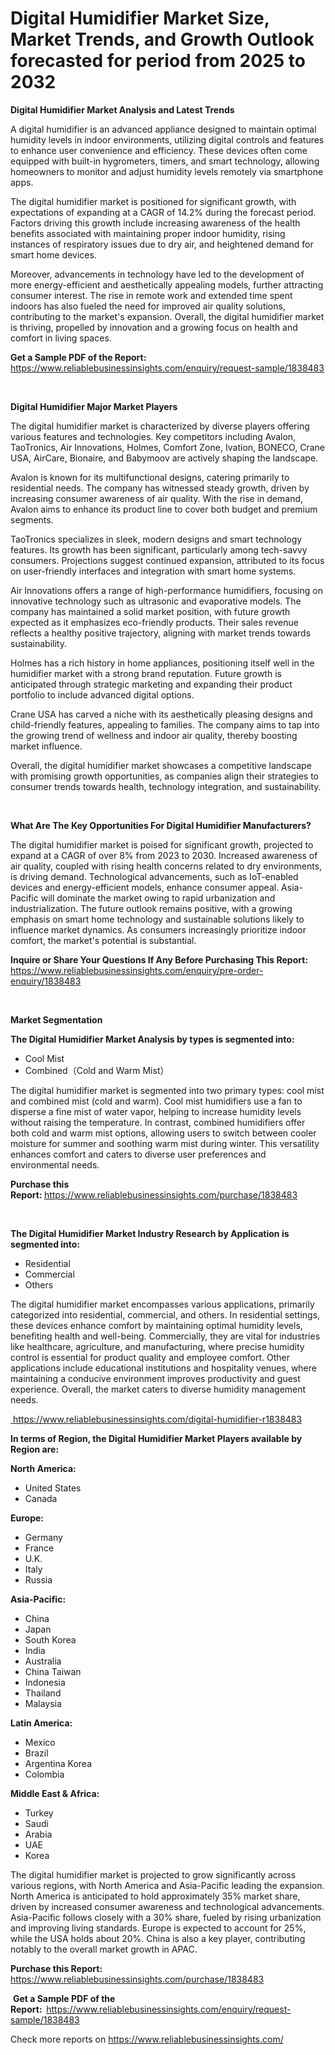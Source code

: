 <p><h1>Digital Humidifier Market Size, Market Trends, and Growth Outlook forecasted for period from 2025 to 2032</h1></p><p><strong>Digital Humidifier Market Analysis and Latest Trends</strong></p>
<p><p>A digital humidifier is an advanced appliance designed to maintain optimal humidity levels in indoor environments, utilizing digital controls and features to enhance user convenience and efficiency. These devices often come equipped with built-in hygrometers, timers, and smart technology, allowing homeowners to monitor and adjust humidity levels remotely via smartphone apps. </p><p>The digital humidifier market is positioned for significant growth, with expectations of expanding at a CAGR of 14.2% during the forecast period. Factors driving this growth include increasing awareness of the health benefits associated with maintaining proper indoor humidity, rising instances of respiratory issues due to dry air, and heightened demand for smart home devices. </p><p>Moreover, advancements in technology have led to the development of more energy-efficient and aesthetically appealing models, further attracting consumer interest. The rise in remote work and extended time spent indoors has also fueled the need for improved air quality solutions, contributing to the market's expansion. Overall, the digital humidifier market is thriving, propelled by innovation and a growing focus on health and comfort in living spaces.</p></p>
<p><strong>Get a Sample PDF of the Report:&nbsp;</strong> <a href="https://www.reliablebusinessinsights.com/enquiry/request-sample/1838483?utm_campaign=3106&utm_medium=2&utm_source=Github&utm_content=ia&utm_term=11042025&utm_id=digital-humidifier">https://www.reliablebusinessinsights.com/enquiry/request-sample/1838483</a></p>
<p>&nbsp;</p>
<p><strong>Digital Humidifier Major Market Players</strong></p>
<p><p>The digital humidifier market is characterized by diverse players offering various features and technologies. Key competitors including Avalon, TaoTronics, Air Innovations, Holmes, Comfort Zone, Ivation, BONECO, Crane USA, AirCare, Bionaire, and Babymoov are actively shaping the landscape.</p><p>Avalon is known for its multifunctional designs, catering primarily to residential needs. The company has witnessed steady growth, driven by increasing consumer awareness of air quality. With the rise in demand, Avalon aims to enhance its product line to cover both budget and premium segments.</p><p>TaoTronics specializes in sleek, modern designs and smart technology features. Its growth has been significant, particularly among tech-savvy consumers. Projections suggest continued expansion, attributed to its focus on user-friendly interfaces and integration with smart home systems.</p><p>Air Innovations offers a range of high-performance humidifiers, focusing on innovative technology such as ultrasonic and evaporative models. The company has maintained a solid market position, with future growth expected as it emphasizes eco-friendly products. Their sales revenue reflects a healthy positive trajectory, aligning with market trends towards sustainability.</p><p>Holmes has a rich history in home appliances, positioning itself well in the humidifier market with a strong brand reputation. Future growth is anticipated through strategic marketing and expanding their product portfolio to include advanced digital options.</p><p>Crane USA has carved a niche with its aesthetically pleasing designs and child-friendly features, appealing to families. The company aims to tap into the growing trend of wellness and indoor air quality, thereby boosting market influence.</p><p>Overall, the digital humidifier market showcases a competitive landscape with promising growth opportunities, as companies align their strategies to consumer trends towards health, technology integration, and sustainability.</p></p>
<p>&nbsp;</p>
<p><strong>What Are The Key Opportunities For Digital Humidifier Manufacturers?</strong></p>
<p><p>The digital humidifier market is poised for significant growth, projected to expand at a CAGR of over 8% from 2023 to 2030. Increased awareness of air quality, coupled with rising health concerns related to dry environments, is driving demand. Technological advancements, such as IoT-enabled devices and energy-efficient models, enhance consumer appeal. Asia-Pacific will dominate the market owing to rapid urbanization and industrialization. The future outlook remains positive, with a growing emphasis on smart home technology and sustainable solutions likely to influence market dynamics. As consumers increasingly prioritize indoor comfort, the market's potential is substantial.</p></p>
<p><strong>Inquire or Share Your Questions If Any Before Purchasing This Report:</strong> <a href="https://www.reliablebusinessinsights.com/enquiry/pre-order-enquiry/1838483?utm_campaign=3106&utm_medium=2&utm_source=Github&utm_content=ia&utm_term=11042025&utm_id=digital-humidifier">https://www.reliablebusinessinsights.com/enquiry/pre-order-enquiry/1838483</a></p>
<p>&nbsp;</p>
<p><strong>Market Segmentation</strong></p>
<p><strong>The Digital Humidifier Market Analysis by types is segmented into:</strong></p>
<p><ul><li>Cool Mist</li><li>Combined（Cold and Warm Mist）</li></ul></p>
<p><p>The digital humidifier market is segmented into two primary types: cool mist and combined mist (cold and warm). Cool mist humidifiers use a fan to disperse a fine mist of water vapor, helping to increase humidity levels without raising the temperature. In contrast, combined humidifiers offer both cold and warm mist options, allowing users to switch between cooler moisture for summer and soothing warm mist during winter. This versatility enhances comfort and caters to diverse user preferences and environmental needs.</p></p>
<p><strong>Purchase this Report:&nbsp;</strong><a href="https://www.reliablebusinessinsights.com/purchase/1838483?utm_campaign=3106&utm_medium=2&utm_source=Github&utm_content=ia&utm_term=11042025&utm_id=digital-humidifier">https://www.reliablebusinessinsights.com/purchase/1838483</a></p>
<p>&nbsp;</p>
<p><strong>The Digital Humidifier Market Industry Research by Application is segmented into:</strong></p>
<p><ul><li>Residential</li><li>Commercial</li><li>Others</li></ul></p>
<p><p>The digital humidifier market encompasses various applications, primarily categorized into residential, commercial, and others. In residential settings, these devices enhance comfort by maintaining optimal humidity levels, benefiting health and well-being. Commercially, they are vital for industries like healthcare, agriculture, and manufacturing, where precise humidity control is essential for product quality and employee comfort. Other applications include educational institutions and hospitality venues, where maintaining a conducive environment improves productivity and guest experience. Overall, the market caters to diverse humidity management needs.</p></p>
<p><a href="https://www.reliablebusinessinsights.com/digital-humidifier-r1838483?utm_campaign=3106&utm_medium=2&utm_source=Github&utm_content=ia&utm_term=11042025&utm_id=digital-humidifier">&nbsp;https://www.reliablebusinessinsights.com/digital-humidifier-r1838483</a></p>
<p><strong>In terms of Region, the Digital Humidifier Market Players available by Region are:</strong></p>
<p>
    <p> <strong> North America: </strong>
        <ul>
            <li>United States</li>
            <li>Canada</li>
        </ul>
        </p> 
    <p> <strong> Europe: </strong>
        <ul>
            <li>Germany</li>
            <li>France</li>
            <li>U.K.</li>
            <li>Italy</li>
            <li>Russia</li>
        </ul>
        </p> 
    <p> <strong> Asia-Pacific: </strong>
        <ul>
            <li>China</li>
            <li>Japan</li>
            <li>South Korea</li>
            <li>India</li>
            <li>Australia</li>
            <li>China Taiwan</li>
            <li>Indonesia</li>
            <li>Thailand</li>
            <li>Malaysia</li>
        </ul>
        </p> 
    <p> <strong> Latin America: </strong>
        <ul>
            <li>Mexico</li>
            <li>Brazil</li>
            <li>Argentina Korea</li>
            <li>Colombia</li>
        </ul>
        </p> 
    <p> <strong> Middle East & Africa: </strong>
        <ul>
            <li>Turkey</li>
            <li>Saudi</li>
            <li>Arabia</li>
            <li>UAE</li>
            <li>Korea</li>
        </ul>
    </p>
    </p>
<p><p>The digital humidifier market is projected to grow significantly across various regions, with North America and Asia-Pacific leading the expansion. North America is anticipated to hold approximately 35% market share, driven by increased consumer awareness and technological advancements. Asia-Pacific follows closely with a 30% share, fueled by rising urbanization and improving living standards. Europe is expected to account for 25%, while the USA holds about 20%. China is also a key player, contributing notably to the overall market growth in APAC.</p></p>
<p><strong>Purchase this Report: </strong><a href="https://www.reliablebusinessinsights.com/purchase/1838483?utm_campaign=3106&utm_medium=2&utm_source=Github&utm_content=ia&utm_term=11042025&utm_id=digital-humidifier">https://www.reliablebusinessinsights.com/purchase/1838483</a></p>
<p>&nbsp;<strong>Get a Sample PDF of the Report:&nbsp;&nbsp;</strong><a href="https://www.reliablebusinessinsights.com/enquiry/request-sample/1838483?utm_campaign=3106&utm_medium=2&utm_source=Github&utm_content=ia&utm_term=11042025&utm_id=digital-humidifier">https://www.reliablebusinessinsights.com/enquiry/request-sample/1838483</a></p>
<p><strong></strong></p>
<p>Check more reports on <a href="https://www.reliablebusinessinsights.com/?utm_campaign=3106&utm_medium=2&utm_source=Github&utm_content=ia&utm_term=11042025&utm_id=digital-humidifier">https://www.reliablebusinessinsights.com/</a></p>